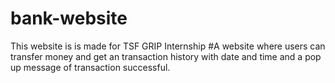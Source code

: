 # bank-website
This website is is made for TSF GRIP Internship
#A website where users can transfer money and get an transaction history with date and time and a pop up message of transaction successful.
